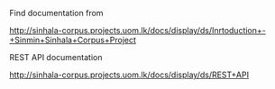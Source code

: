 Find documentation from

http://sinhala-corpus.projects.uom.lk/docs/display/ds/Inrtoduction+-+Sinmin+Sinhala+Corpus+Project

REST API documentation

http://sinhala-corpus.projects.uom.lk/docs/display/ds/REST+API
